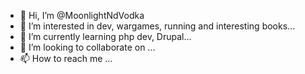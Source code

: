 - 👋 Hi, I’m @MoonlightNdVodka
- 👀 I’m interested in dev, wargames, running and interesting books...
- 🌱 I’m currently learning php dev, Drupal...
- 💞️ I’m looking to collaborate on ...
- 📫 How to reach me ...

<!---
MoonlightNdVodka/MoonlightNdVodka is a ✨ special ✨ repository because its `README.md` (this file) appears on your GitHub profile.
You can click the Preview link to take a look at your changes.
--->
